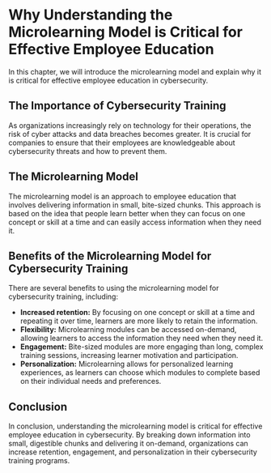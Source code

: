 # Why Understanding the Microlearning Model is Critical for Effective Employee Education

In this chapter, we will introduce the microlearning model and explain why it is critical for effective employee education in cybersecurity.

The Importance of Cybersecurity Training
----------------------------------------

As organizations increasingly rely on technology for their operations, the risk of cyber attacks and data breaches becomes greater. It is crucial for companies to ensure that their employees are knowledgeable about cybersecurity threats and how to prevent them.

The Microlearning Model
-----------------------

The microlearning model is an approach to employee education that involves delivering information in small, bite-sized chunks. This approach is based on the idea that people learn better when they can focus on one concept or skill at a time and can easily access information when they need it.

Benefits of the Microlearning Model for Cybersecurity Training
--------------------------------------------------------------

There are several benefits to using the microlearning model for cybersecurity training, including:

* **Increased retention:** By focusing on one concept or skill at a time and repeating it over time, learners are more likely to retain the information.
* **Flexibility:** Microlearning modules can be accessed on-demand, allowing learners to access the information they need when they need it.
* **Engagement:** Bite-sized modules are more engaging than long, complex training sessions, increasing learner motivation and participation.
* **Personalization:** Microlearning allows for personalized learning experiences, as learners can choose which modules to complete based on their individual needs and preferences.

Conclusion
----------

In conclusion, understanding the microlearning model is critical for effective employee education in cybersecurity. By breaking down information into small, digestible chunks and delivering it on-demand, organizations can increase retention, engagement, and personalization in their cybersecurity training programs.
